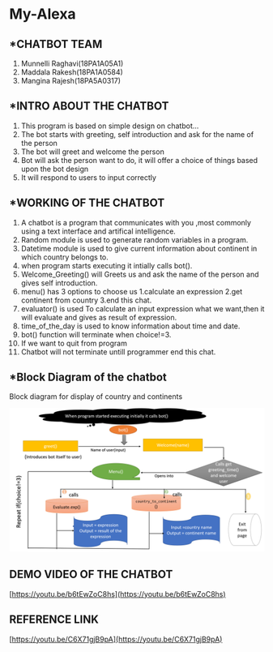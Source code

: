 # My-Alexa

##  *CHATBOT TEAM

1. Munnelli Raghavi(18PA1A05A1)
2. Maddala Rakesh(18PA1A0584)
3. Mangina Rajesh(18PA5A0317)


##  *INTRO ABOUT THE CHATBOT

1. This program is based on simple design on chatbot...
2. The bot starts with greeting, self introduction and ask for the name of the person
3. The bot will greet and welcome the person
4. Bot will ask the person want to do, it will offer a choice of things based upon the bot design
5. It will respond to users to input correctly


## *WORKING OF THE CHATBOT

1. A chatbot is a program that communicates with you ,most commonly using a text interface and artifical intelligence.
2. Random module is used to generate random variables in a program.
3. Datetime module is used to give current information about continent in which country belongs to.
4. when program starts executing it intially calls bot().
5. Welcome_Greeting() will Greets us and ask the name of the person and gives self introduction.
6. menu() has 3 options to choose us 1.calculate an expression 2.get continent from country 3.end this chat.
7. evaluator() is used To calculate an input expression what we want,then it will evaluate and gives as result of expression.
8. time_of_the_day is used to know information about time and date.
9. bot() function will terminate when choice!=3.
10. If we want to quit from program
11. Chatbot will not terminate untill programmer end this chat.

## *Block Diagram of the chatbot

Block diagram for display of country and continents

![block diagram](https://github.com/raghavi55555/My-Alexa/blob/main/Screenshot%20(301).png)


## DEMO VIDEO OF THE CHATBOT

[https://youtu.be/b6tEwZoC8hs](https://youtu.be/b6tEwZoC8hs)

## REFERENCE LINK

[https://youtu.be/C6X71gjB9pA](https://youtu.be/C6X71gjB9pA)
